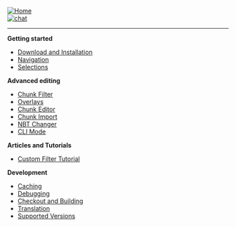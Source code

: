 [![Home](https://img.shields.io/badge/-Home-blue)](Home)<br>
[![chat](https://img.shields.io/discord/722924391805223113?logo=discord)](https://discord.gg/h942U8U)

---
**Getting started**
* [Download and Installation](Installation)
* [Navigation](Navigation)
* [Selections](Selections)

**Advanced editing**
* [Chunk Filter](Chunk-Filter)
* [Overlays](Overlays)
* [Chunk Editor](Chunk-Editor)
* [Chunk Import](Chunk-Import)
* [NBT Changer](NBT-Changer)
* [CLI Mode](CLI-Mode)

**Articles and Tutorials**
* [Custom Filter Tutorial](Custom-Filter-Tutorial)

**Development**
* [Caching](Caching)
* [Debugging](Debugging)
* [Checkout and Building](Checkout)
* [Translation](Translation)
* [Supported Versions](Supported-Versions)